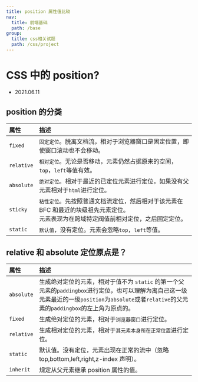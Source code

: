 ```yaml
---
title: position 属性值比较
nav:
  title: 前端基础
  path: /base
group:
  title: css相关试题
  path: /css/project
---
```


# CSS 中的 position?

- 2021.06.11

## position 的分类

| 属性       | 描述                                                                                                                                       |
| :--------- | :----------------------------------------------------------------------------------------------------------------------------------------- |
| `fixed`    | `固定定位`。脱离文档流，相对于浏览器窗口是固定位置，即使窗口滚动也不会移动。                                                               |
| `relative` | `相对定位`。无论是否移动，元素仍然占据原来的空间，`top`，`left`等值有效。                                                                  |
| `absolute` | `绝对定位`。相对于最近的已定位元素进行定位，如果没有父元素相对于`html`进行定位。                                                           |
| `sticky`   | `粘性定位`。先按照普通文档流定位，然后相对于该元素在 BFC 和最近的块级祖先元素定位。<br/>元素表现为在跨域特定阀值前相对定位，之后固定定位。 |
| `static`   | `默认值`，没有定位。元素会忽略`top`，`left`等值。                                                                                          |

## relative 和 absolute 定位原点是？

| 属性       | 描述                                                                                                                                                                                               |
| :--------- | :------------------------------------------------------------------------------------------------------------------------------------------------------------------------------------------------- |
| `absolute` | 生成绝对定位的元素，相对于值不为 `static` 的第一个父元素的`paddingbox`进行定位，也可以理解为离自己这一级元素最近的一级`position`为`absolute`或者`relative`的父元素的`paddingbox`的左上角为原点的。 |
| `fixed`    | 生成绝对定位的元素，相对于`浏览器窗口`进行定位。                                                                                                                                                   |
| `relative` | 生成相对定位的元素，相对于`其元素本身所在正常位置`进行定位。                                                                                                                                       |
| `static`   | 默认值。没有定位，元素出现在正常的流中（忽略 top,bottom,left,right,z-index 声明）。                                                                                                                |
| `inherit`  | 规定从父元素继承 position 属性的值。                                                                                                                                                               |
